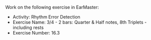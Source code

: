 Work on the following exercise in EarMaster:
- Activity: Rhythm Error Detection
- Exercise Name: 3/4 - 2 bars: Quarter & Half notes, 8th Triplets - including rests
- Exercise Number: 16.3
